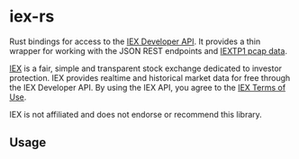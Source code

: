 # iex-rs

Rust bindings for access to the [IEX Developer API](https://iextrading.com/developer/docs/).
It provides a thin wrapper for working with the JSON REST endpoints and
[IEXTP1 pcap data](https://www.iextrading.com/trading/market-data/#specifications).

[IEX](https://www.iextrading.com/) is a fair, simple and transparent stock exchange
dedicated to investor protection. IEX provides realtime and historical market data for
free through the IEX Developer API. By using the IEX API, you agree to the
[IEX Terms of Use](https://www.iextrading.com/api-terms/).

IEX is not affiliated and does not endorse or recommend this library.

## Usage

